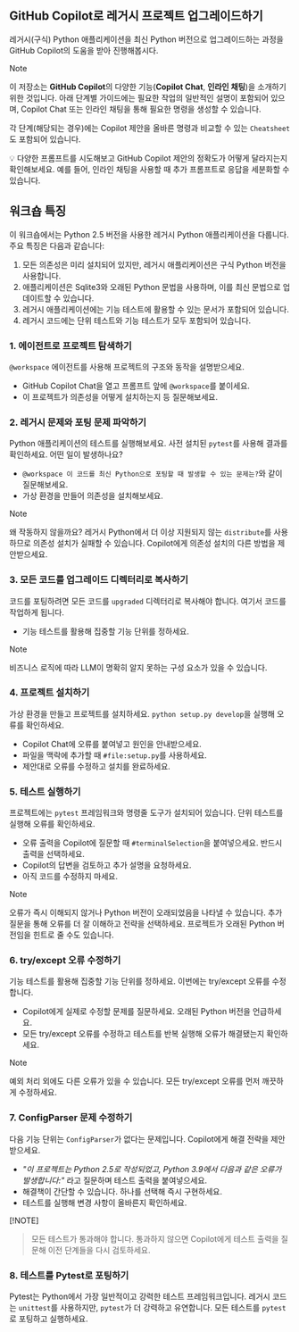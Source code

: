 ## GitHub Copilot로 레거시 프로젝트 업그레이드하기

레거시(구식) Python 애플리케이션을 최신 Python 버전으로 업그레이드하는 과정을 GitHub Copilot의 도움을 받아 진행해봅시다.

> [!NOTE]
> 이 저장소는 **GitHub Copilot**의 다양한 기능(**Copilot Chat**, **인라인 채팅**)을 소개하기 위한 것입니다. 아래 단계별 가이드에는 필요한 작업의 일반적인 설명이 포함되어 있으며, Copilot Chat 또는 인라인 채팅을 통해 필요한 명령을 생성할 수 있습니다.
>
> 각 단계(해당되는 경우)에는 Copilot 제안을 올바른 명령과 비교할 수 있는 `Cheatsheet`도 포함되어 있습니다.
>
> 💡 다양한 프롬프트를 시도해보고 GitHub Copilot 제안의 정확도가 어떻게 달라지는지 확인해보세요. 예를 들어, 인라인 채팅을 사용할 때 추가 프롬프트로 응답을 세분화할 수 있습니다.

## 워크숍 특징

이 워크숍에서는 Python 2.5 버전을 사용한 레거시 Python 애플리케이션을 다룹니다. 주요 특징은 다음과 같습니다:

1. 모든 의존성은 미리 설치되어 있지만, 레거시 애플리케이션은 구식 Python 버전을 사용합니다.
1. 애플리케이션은 Sqlite3와 오래된 Python 문법을 사용하며, 이를 최신 문법으로 업데이트할 수 있습니다.
1. 레거시 애플리케이션에는 기능 테스트에 활용할 수 있는 문서가 포함되어 있습니다.
1. 레거시 코드에는 단위 테스트와 기능 테스트가 모두 포함되어 있습니다.

### 1. 에이전트로 프로젝트 탐색하기

`@workspace` 에이전트를 사용해 프로젝트의 구조와 동작을 설명받으세요.

- GitHub Copilot Chat을 열고 프롬프트 앞에 `@workspace`를 붙이세요.
- 이 프로젝트가 의존성을 어떻게 설치하는지 등 질문해보세요.

### 2. 레거시 문제와 포팅 문제 파악하기

Python 애플리케이션의 테스트를 실행해보세요. 사전 설치된 `pytest`를 사용해 결과를 확인하세요. 어떤 일이 발생하나요?

- `@workspace 이 코드를 최신 Python으로 포팅할 때 발생할 수 있는 문제는?`와 같이 질문해보세요.
- 가상 환경을 만들어 의존성을 설치해보세요.

> [!NOTE]
> 왜 작동하지 않을까요? 레거시 Python에서 더 이상 지원되지 않는 `distribute`를 사용하므로 의존성 설치가 실패할 수 있습니다.
> Copilot에게 의존성 설치의 다른 방법을 제안받으세요.

### 3. 모든 코드를 업그레이드 디렉터리로 복사하기

코드를 포팅하려면 모든 코드를 `upgraded` 디렉터리로 복사해야 합니다. 여기서 코드를 작업하게 됩니다.

- 기능 테스트를 활용해 집중할 기능 단위를 정하세요.

> [!NOTE]
> 비즈니스 로직에 따라 LLM이 명확히 알지 못하는 구성 요소가 있을 수 있습니다.

### 4. 프로젝트 설치하기

가상 환경을 만들고 프로젝트를 설치하세요. `python setup.py develop`을 실행해 오류를 확인하세요.

- Copilot Chat에 오류를 붙여넣고 원인을 안내받으세요.
- 파일을 맥락에 추가할 때 `#file:setup.py`를 사용하세요.
- 제안대로 오류를 수정하고 설치를 완료하세요.

### 5. 테스트 실행하기

프로젝트에는 `pytest` 프레임워크와 명령줄 도구가 설치되어 있습니다. 단위 테스트를 실행해 오류를 확인하세요.

- 오류 출력을 Copilot에 질문할 때 `#terminalSelection`을 붙여넣으세요. 반드시 출력을 선택하세요.
- Copilot의 답변을 검토하고 추가 설명을 요청하세요.
- 아직 코드를 수정하지 마세요.

> [!NOTE]
> 오류가 즉시 이해되지 않거나 Python 버전이 오래되었음을 나타낼 수 있습니다. 추가 질문을 통해 오류를 더 잘 이해하고 전략을 선택하세요. 프로젝트가 오래된 Python 버전임을 힌트로 줄 수도 있습니다.

### 6. try/except 오류 수정하기

기능 테스트를 활용해 집중할 기능 단위를 정하세요. 이번에는 try/except 오류를 수정합니다.

- Copilot에게 실제로 수정할 문제를 질문하세요. 오래된 Python 버전을 언급하세요.
- 모든 try/except 오류를 수정하고 테스트를 반복 실행해 오류가 해결됐는지 확인하세요.

> [!NOTE]
> 예외 처리 외에도 다른 오류가 있을 수 있습니다. 모든 try/except 오류를 먼저 깨끗하게 수정하세요.

### 7. ConfigParser 문제 수정하기

다음 기능 단위는 `ConfigParser`가 없다는 문제입니다. Copilot에게 해결 전략을 제안받으세요.

- _"이 프로젝트는 Python 2.5로 작성되었고, Python 3.9에서 다음과 같은 오류가 발생합니다:"_ 라고 질문하며 테스트 출력을 붙여넣으세요.
- 해결책이 간단할 수 있습니다. 하나를 선택해 즉시 구현하세요.
- 테스트를 실행해 변경 사항이 올바른지 확인하세요.

[!NOTE]
> 모든 테스트가 통과해야 합니다. 통과하지 않으면 Copilot에게 테스트 출력을 질문해 이전 단계들을 다시 검토하세요.

### 8. 테스트를 Pytest로 포팅하기

Pytest는 Python에서 가장 일반적이고 강력한 테스트 프레임워크입니다. 레거시 코드는 `unittest`를 사용하지만, `pytest`가 더 강력하고 유연합니다. 모든 테스트를 `pytest`로 포팅하고 실행하세요.
